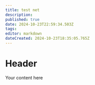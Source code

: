 ```yaml
---
title: test net
description: 
published: true
date: 2024-10-23T22:59:34.503Z
tags: 
editor: markdown
dateCreated: 2024-10-23T18:35:05.765Z
---
```


# Header
Your content here
